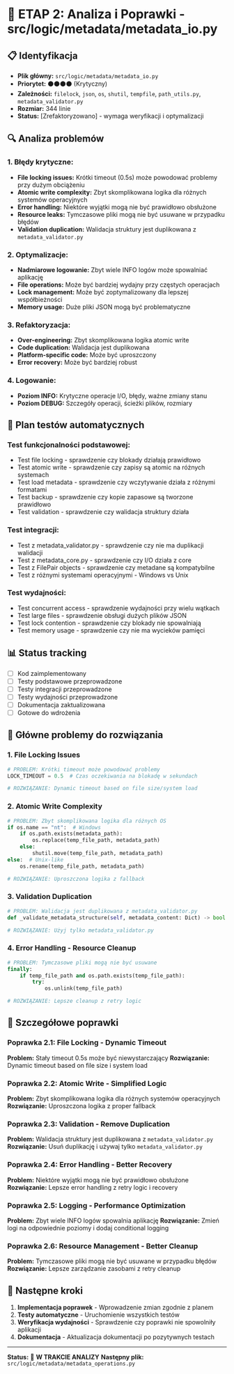# 🔧 ETAP 2: Analiza i Poprawki - src/logic/metadata/metadata_io.py

## 📋 Identyfikacja

- **Plik główny:** `src/logic/metadata/metadata_io.py`
- **Priorytet:** ⚫⚫⚫⚫ (Krytyczny)
- **Zależności:** `filelock`, `json`, `os`, `shutil`, `tempfile`, `path_utils.py`, `metadata_validator.py`
- **Rozmiar:** 344 linie
- **Status:** [Zrefaktoryzowano] - wymaga weryfikacji i optymalizacji

## 🔍 Analiza problemów

### 1. **Błędy krytyczne:**

- **File locking issues:** Krótki timeout (0.5s) może powodować problemy przy dużym obciążeniu
- **Atomic write complexity:** Zbyt skomplikowana logika dla różnych systemów operacyjnych
- **Error handling:** Niektóre wyjątki mogą nie być prawidłowo obsłużone
- **Resource leaks:** Tymczasowe pliki mogą nie być usuwane w przypadku błędów
- **Validation duplication:** Walidacja struktury jest duplikowana z `metadata_validator.py`

### 2. **Optymalizacje:**

- **Nadmiarowe logowanie:** Zbyt wiele INFO logów może spowalniać aplikację
- **File operations:** Może być bardziej wydajny przy częstych operacjach
- **Lock management:** Może być zoptymalizowany dla lepszej współbieżności
- **Memory usage:** Duże pliki JSON mogą być problematyczne

### 3. **Refaktoryzacja:**

- **Over-engineering:** Zbyt skomplikowana logika atomic write
- **Code duplication:** Walidacja jest duplikowana
- **Platform-specific code:** Może być uproszczony
- **Error recovery:** Może być bardziej robust

### 4. **Logowanie:**

- **Poziom INFO:** Krytyczne operacje I/O, błędy, ważne zmiany stanu
- **Poziom DEBUG:** Szczegóły operacji, ścieżki plików, rozmiary

## 🧪 Plan testów automatycznych

### **Test funkcjonalności podstawowej:**

- Test file locking - sprawdzenie czy blokady działają prawidłowo
- Test atomic write - sprawdzenie czy zapisy są atomic na różnych systemach
- Test load metadata - sprawdzenie czy wczytywanie działa z różnymi formatami
- Test backup - sprawdzenie czy kopie zapasowe są tworzone prawidłowo
- Test validation - sprawdzenie czy walidacja struktury działa

### **Test integracji:**

- Test z metadata_validator.py - sprawdzenie czy nie ma duplikacji walidacji
- Test z metadata_core.py - sprawdzenie czy I/O działa z core
- Test z FilePair objects - sprawdzenie czy metadane są kompatybilne
- Test z różnymi systemami operacyjnymi - Windows vs Unix

### **Test wydajności:**

- Test concurrent access - sprawdzenie wydajności przy wielu wątkach
- Test large files - sprawdzenie obsługi dużych plików JSON
- Test lock contention - sprawdzenie czy blokady nie spowalniają
- Test memory usage - sprawdzenie czy nie ma wycieków pamięci

## 📊 Status tracking

- [ ] Kod zaimplementowany
- [ ] Testy podstawowe przeprowadzone
- [ ] Testy integracji przeprowadzone
- [ ] Testy wydajności przeprowadzone
- [ ] Dokumentacja zaktualizowana
- [ ] Gotowe do wdrożenia

## 🎯 Główne problemy do rozwiązania

### 1. **File Locking Issues**

```python
# PROBLEM: Krótki timeout może powodować problemy
LOCK_TIMEOUT = 0.5  # Czas oczekiwania na blokadę w sekundach

# ROZWIĄZANIE: Dynamic timeout based on file size/system load
```

### 2. **Atomic Write Complexity**

```python
# PROBLEM: Zbyt skomplikowana logika dla różnych OS
if os.name == "nt":  # Windows
    if os.path.exists(metadata_path):
        os.replace(temp_file_path, metadata_path)
    else:
        shutil.move(temp_file_path, metadata_path)
else:  # Unix-like
    os.rename(temp_file_path, metadata_path)

# ROZWIĄZANIE: Uproszczona logika z fallback
```

### 3. **Validation Duplication**

```python
# PROBLEM: Walidacja jest duplikowana z metadata_validator.py
def _validate_metadata_structure(self, metadata_content: Dict) -> bool:

# ROZWIĄZANIE: Użyj tylko metadata_validator.py
```

### 4. **Error Handling - Resource Cleanup**

```python
# PROBLEM: Tymczasowe pliki mogą nie być usuwane
finally:
    if temp_file_path and os.path.exists(temp_file_path):
        try:
            os.unlink(temp_file_path)

# ROZWIĄZANIE: Lepsze cleanup z retry logic
```

## 📝 Szczegółowe poprawki

### Poprawka 2.1: File Locking - Dynamic Timeout

**Problem:** Stały timeout 0.5s może być niewystarczający
**Rozwiązanie:** Dynamic timeout based on file size i system load

### Poprawka 2.2: Atomic Write - Simplified Logic

**Problem:** Zbyt skomplikowana logika dla różnych systemów operacyjnych
**Rozwiązanie:** Uproszczona logika z proper fallback

### Poprawka 2.3: Validation - Remove Duplication

**Problem:** Walidacja struktury jest duplikowana z `metadata_validator.py`
**Rozwiązanie:** Usuń duplikację i używaj tylko `metadata_validator.py`

### Poprawka 2.4: Error Handling - Better Recovery

**Problem:** Niektóre wyjątki mogą nie być prawidłowo obsłużone
**Rozwiązanie:** Lepsze error handling z retry logic i recovery

### Poprawka 2.5: Logging - Performance Optimization

**Problem:** Zbyt wiele INFO logów spowalnia aplikację
**Rozwiązanie:** Zmień logi na odpowiednie poziomy i dodaj conditional logging

### Poprawka 2.6: Resource Management - Better Cleanup

**Problem:** Tymczasowe pliki mogą nie być usuwane w przypadku błędów
**Rozwiązanie:** Lepsze zarządzanie zasobami z retry cleanup

## 🚀 Następne kroki

1. **Implementacja poprawek** - Wprowadzenie zmian zgodnie z planem
2. **Testy automatyczne** - Uruchomienie wszystkich testów
3. **Weryfikacja wydajności** - Sprawdzenie czy poprawki nie spowolniły aplikacji
4. **Dokumentacja** - Aktualizacja dokumentacji po pozytywnych testach

---

**Status:** 🔄 **W TRAKCIE ANALIZY**
**Następny plik:** `src/logic/metadata/metadata_operations.py`
